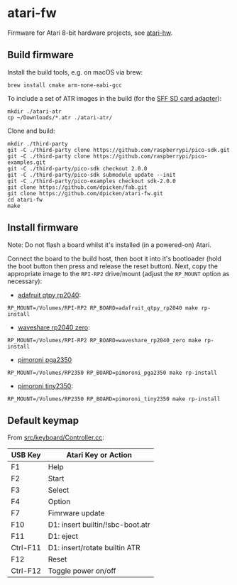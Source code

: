 # atari-fw

Firmware for Atari 8-bit hardware projects, see [atari-hw](https://github.com/dpicken/atari-hw).

## Build firmware

Install the build tools, e.g. on macOS via brew:

```
brew install cmake arm-none-eabi-gcc
```

To include a set of ATR images in the build (for the [SFF SD card adapter](https://github.com/dpicken/atari-hw/blob/main/doc/sbc-sd.md)):

```
mkdir ./atari-atr
cp ~/Downloads/*.atr ./atari-atr/
```

Clone and build:

```
mkdir ./third-party
git -C ./third-party clone https://github.com/raspberrypi/pico-sdk.git
git -C ./third-party clone https://github.com/raspberrypi/pico-examples.git
git -C ./third-party/pico-sdk checkout 2.0.0
git -C ./third-party/pico-sdk submodule update --init
git -C ./third-party/pico-examples checkout sdk-2.0.0
git clone https://github.com/dpicken/fab.git
git clone https://github.com/dpicken/atari-fw.git
cd atari-fw
make
```

## Install firmware

Note: Do not flash a board whilst it's installed (in a powered-on) Atari.

Connect the board to the build host, then boot it into it's bootloader (hold the boot button then press and release the reset button).  Next, copy the appropriate image to the `RPI-RP2` drive/mount (adjust the `RP_MOUNT` option as necessary):

  - [adafruit qtpy rp2040](https://www.adafruit.com/product/4900):
  ```
  RP_MOUNT=/Volumes/RPI-RP2 RP_BOARD=adafruit_qtpy_rp2040 make rp-install
  ```
  - [waveshare rp2040 zero](https://www.waveshare.com/rp2040-zero.htm):
  ```
  RP_MOUNT=/Volumes/RPI-RP2 RP_BOARD=waveshare_rp2040_zero make rp-install
  ```
  - [pimoroni pga2350](https://shop.pimoroni.com/products/pga2350?variant=42092629229651)
  ```
  RP_MOUNT=/Volumes/RP2350 RP_BOARD=pimoroni_pga2350 make rp-install
  ```
  - [pimoroni tiny2350](https://shop.pimoroni.com/products/tiny-2350?variant=42092638699603):
  ```
  RP_MOUNT=/Volumes/RP2350 RP_BOARD=pimoroni_tiny2350 make rp-install
  ```

## Default keymap

From [src/keyboard/Controller.cc](/src/keyboard/Controller.cc):

| USB Key           | Atari Key or Action                  |
|-------------------|--------------------------------------|
| F1                | Help                                 |
| F2                | Start                                |
| F3                | Select                               |
| F4                | Option                               |
| F7                | Fimrware update                      |
| F10               | D1: insert builtin/!sbc-boot.atr     |
| F11               | D1: eject                            |
| Ctrl-F11          | D1: insert/rotate builtin ATR        |
| F12               | Reset                                |
| Ctrl-F12          | Toggle power on/off                  |
